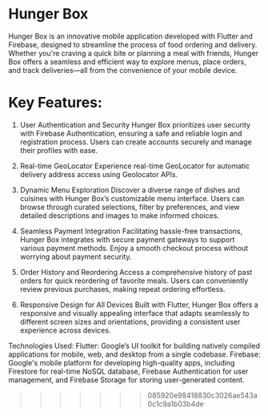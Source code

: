 # Hunger Box
Hunger Box is an innovative mobile application developed with Flutter and Firebase, designed to streamline the process of food ordering and delivery. Whether you're craving a quick bite or planning a meal with friends, Hunger Box offers a seamless and efficient way to explore menus, place orders, and track deliveries—all from the convenience of your mobile device.

# Key Features:
1. User Authentication and Security
Hunger Box prioritizes user security with Firebase Authentication, ensuring a safe and reliable login and registration process. Users can create accounts securely and manage their profiles with ease.

3. Real-time GeoLocator
Experience real-time GeoLocator for automatic delivery address access using Geolocator APIs.

3. Dynamic Menu Exploration
Discover a diverse range of dishes and cuisines with Hunger Box’s customizable menu interface. Users can browse through curated selections, filter by preferences, and view detailed descriptions and images to make informed choices.

4. Seamless Payment Integration
Facilitating hassle-free transactions, Hunger Box integrates with secure payment gateways to support various payment methods. Enjoy a smooth checkout process without worrying about payment security.

5. Order History and Reordering
Access a comprehensive history of past orders for quick reordering of favorite meals. Users can conveniently review previous purchases, making repeat ordering effortless.

6. Responsive Design for All Devices
Built with Flutter, Hunger Box offers a responsive and visually appealing interface that adapts seamlessly to different screen sizes and orientations, providing a consistent user experience across devices.

Technologies Used:
Flutter: Google’s UI toolkit for building natively compiled applications for mobile, web, and desktop from a single codebase.
Firebase: Google's mobile platform for developing high-quality apps, including Firestore for real-time NoSQL database, Firebase Authentication for user management, and Firebase Storage for storing user-generated content.
>>>>>>> 085920e98418830c3026ae543a0c1c9a1b03b4de
